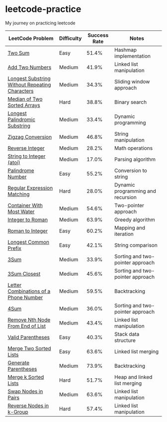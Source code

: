 # leetcode-practice

My journey on practicing leetcode 

| LeetCode Problem | Difficulty | Success Rate | Notes |
| ---------------- | ---------- | ------------ | ----- |
| [Two Sum](https://leetcode.com/problems/two-sum/) | Easy | 51.4% | Hashmap implementation |
| [Add Two Numbers](https://leetcode.com/problems/add-two-numbers/) | Medium | 41.9% | Linked list manipulation |
| [Longest Substring Without Repeating Characters](https://leetcode.com/problems/longest-substring-without-repeating-characters/) | Medium | 34.3% | Sliding window approach |
| [Median of Two Sorted Arrays](https://leetcode.com/problems/median-of-two-sorted-arrays/) | Hard | 38.8% | Binary search |
| [Longest Palindromic Substring](https://leetcode.com/problems/longest-palindromic-substring/) | Medium | 33.4% | Dynamic programming |
| [Zigzag Conversion](https://leetcode.com/problems/zigzag-conversion/) | Medium | 46.8% | String manipulation |
| [Reverse Integer](https://leetcode.com/problems/reverse-integer/) | Medium | 28.2% | Math operations |
| [String to Integer (atoi)](https://leetcode.com/problems/string-to-integer-atoi/) | Medium | 17.0% | Parsing algorithm |
| [Palindrome Number](https://leetcode.com/problems/palindrome-number/) | Easy | 55.2% | Conversion to string |
| [Regular Expression Matching](https://leetcode.com/problems/regular-expression-matching/) | Hard | 28.0% | Dynamic programming and recursion |
| [Container With Most Water](https://leetcode.com/problems/container-with-most-water/) | Medium | 54.6% | Two-pointer approach |
| [Integer to Roman](https://leetcode.com/problems/integer-to-roman/) | Medium | 63.9% | Greedy algorithm |
| [Roman to Integer](https://leetcode.com/problems/roman-to-integer/) | Easy | 60.2% | Mapping and iteration |
| [Longest Common Prefix](https://leetcode.com/problems/longest-common-prefix/) | Easy | 42.1% | String comparison |
| [3Sum](https://leetcode.com/problems/3sum/) | Medium | 33.9% | Sorting and two-pointer approach |
| [3Sum Closest](https://leetcode.com/problems/3sum-closest/) | Medium | 45.6% | Sorting and two-pointer approach |
| [Letter Combinations of a Phone Number](https://leetcode.com/problems/letter-combinations-of-a-phone-number/) | Medium | 59.5% | Backtracking |
| [4Sum](https://leetcode.com/problems/4sum/) | Medium | 36.0% | Sorting and two-pointer approach |
| [Remove Nth Node From End of List](https://leetcode.com/problems/remove-nth-node-from-end-of-list/) | Medium | 43.4% | Linked list manipulation |
| [Valid Parentheses](https://leetcode.com/problems/valid-parentheses/) | Easy | 40.3% | Stack data structure |
| [Merge Two Sorted Lists](https://leetcode.com/problems/merge-two-sorted-lists/) | Easy | 63.6% | Linked list merging |
| [Generate Parentheses](https://leetcode.com/problems/generate-parentheses/) | Medium | 73.9% | Backtracking |
| [Merge k Sorted Lists](https://leetcode.com/problems/merge-k-sorted-lists/) | Hard | 51.7% | Heap and linked list merging |
| [Swap Nodes in Pairs](https://leetcode.com/problems/swap-nodes-in-pairs/) | Medium | 63.6% | Linked list manipulation |
| [Reverse Nodes in k-Group](https://leetcode.com/problems/reverse-nodes-in-k-group/) | Hard | 57.4% | Linked list manipulation |

